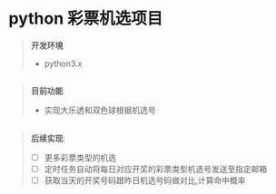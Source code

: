# python 彩票机选项目  
>__开发环境__  
>* python3.x
##
>__目前功能__
>* 实现大乐透和双色球根据机选号  
##
>__后续实现__:
>- [ ] 更多彩票类型的机选
>- [ ] 定时任务自动将每日对应开奖的彩票类型机选号发送至指定邮箱
>- [ ] 获取当天的开奖号码跟昨日机选号码做对比,计算命中概率
